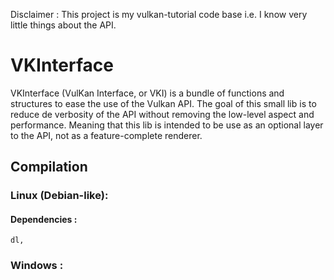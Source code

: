 Disclaimer :
    This project is my vulkan-tutorial code base i.e. I know very little things about the API.

# VKInterface 

VKInterface (VulKan Interface, or VKI) is a bundle of functions and structures to ease the use of the Vulkan API.
The goal of this small lib is to reduce de verbosity of the API without removing the low-level aspect and performance.
Meaning that this lib is intended to be use as an optional layer to the API, not as a feature-complete renderer.

## Compilation

### Linux (Debian-like):
#### Dependencies :
    dl, 

### Windows :

